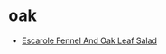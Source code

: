 # oak

 * [Escarole Fennel And Oak Leaf Salad](../../index/e/escarole-fennel-and-oak-leaf-salad-236393.json)
